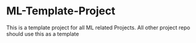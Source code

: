 # ML-Template-Project
This is a template project for all ML related Projects. All other project repo should use this as a template
